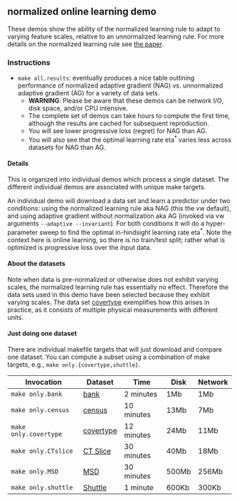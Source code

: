 normalized online learning demo
-------------------------------

These demos show the ability of the normalized learning rule to adapt to
varying feature scales, relative to an unnormalized learning rule.  For
more details on the normalized learning rule see [the paper](http://arxiv.org/abs/1305.6646).

### Instructions ###

- `make all.results`: eventually produces a nice table outlining performance of normalized adaptive gradient (NAG) vs. unnormalized adaptive gradient (AG) for a variety of data sets.
	- **WARNING**: Please be aware that these demos can be network I/O, disk space, and/or CPU intensive.
	- The complete set of demos can take hours to compute the first time, although the results are cached for subsequent reproduction. 
	- You will see lower progressive loss (regret) for NAG than AG.
	- You will also see that the optimal learning rate eta<sup>*</sup> varies less across datasets for NAG than AG.

#### Details ####

This is organized into individual demos which process a single dataset.  The different individual demos are associated with unique make targets.

An individual demo will download a data set and learn a predictor under two conditions: using the normalized learning rule aka NAG (this the vw default), and using adaptive gradient without normalization aka AG (invoked via vw arguments `--adaptive --invariant`).  For both conditions it will do a hyper-parameter sweep to find the optimal in-hindsight learning rate eta<sup>*</sup>.  Note the context here is online learning, so there is no train/test split; rather what is optimized is progressive loss over the input data.

#### About the datasets ####

Note when data is pre-normalized or otherwise does not exhibit varying scales, the normalized learning rule has essentially no effect.  Therefore the data sets used in this demo have been selected because they exhibit varying scales.  The data set [covertype](http://archive.ics.uci.edu/ml/datasets/Covertype) exemplifies how this arises in practice, as it consists of multiple physical measurements with different units.

#### Just doing one dataset ####

There are individual makefile targets that will just download and compare one dataset.  You can compute a subset using a combination of make targets, e.g., `make only.{covertype,shuttle}`.

Invocation | Dataset | Time | Disk | Network 
--- | --- | --- | --- | ---
`make only.bank` | [bank](http://archive.ics.uci.edu/ml/datasets/Bank+Marketing) | 2 minutes | 1Mb | 1Mb
`make only.census` | [census](http://archive.ics.uci.edu/ml/datasets/Census-Income+%28KDD%29) | 10 minutes | 13Mb | 7Mb
`make only.covertype` | [covertype](http://archive.ics.uci.edu/ml/datasets/Covertype) | 12 minutes | 24Mb | 11Mb
`make only.CTslice` | [CT Slice](http://archive.ics.uci.edu/ml/datasets/Relative+location+of+CT+slices+on+axial+axis) | 30 minutes | 40Mb | 18Mb
`make only.MSD` | [MSD](http://archive.ics.uci.edu/ml/datasets/YearPredictionMSD) | 30 minutes | 500Mb | 256Mb
`make only.shuttle` | [Shuttle](http://archive.ics.uci.edu/ml/datasets/Statlog+%28Shuttle%29) | 1 minute | 600Kb | 300Kb 

